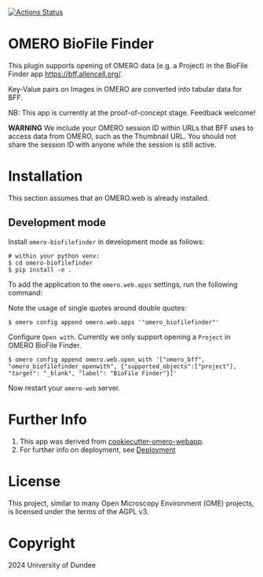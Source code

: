 
[![Actions Status](https://github.com/will-moore/omero-biofilefinder/workflows/OMERO/badge.svg)](https://github.com/will-moore/omero-biofilefinder/actions)


OMERO BioFile Finder
==================================

This plugin supports opening of OMERO data (e.g. a Project) in the BioFile Finder app https://bff.allencell.org/.

Key-Value pairs on Images in OMERO are converted into tabular data for BFF.

NB: This app is currently at the proof-of-concept stage. Feedback welcome!

**WARNING** We include your OMERO session ID within URLs that BFF uses to access data from OMERO, such
as the Thumbnail URL. You should not share the session ID with anyone while the session is still active.


Installation
============

This section assumes that an OMERO.web is already installed.

Development mode
----------------

Install `omero-biofilefinder` in development mode as follows:

    # within your python venv:
    $ cd omero-biofilefinder
    $ pip install -e .

To add the application to the `omero.web.apps` settings, run the following command:

Note the usage of single quotes around double quotes:

    $ omero config append omero.web.apps '"omero_biofilefinder"'

Configure `Open with`. Currently we only support opening a `Project` in OMERO BioFile Finder.

    $ omero config append omero.web.open_with '["omero_bff", "omero_biofilefinder_openwith", {"supported_objects":["project"], "target": "_blank", "label": "BioFile Finder"}]'


Now restart your `omero-web` server.


Further Info
============

1. This app was derived from [cookiecutter-omero-webapp](https://github.com/ome/cookiecutter-omero-webapp).
2. For further info on deployment, see [Deployment](https://docs.openmicroscopy.org/latest/omero/developers/Web/Deployment.html)


License
=======

This project, similar to many Open Microscopy Environment (OME) projects, is
licensed under the terms of the AGPL v3.


Copyright
=========

2024 University of Dundee

